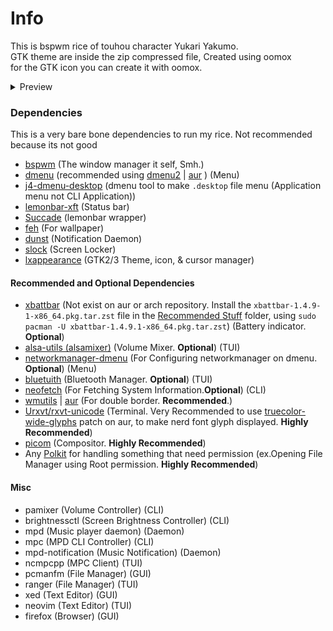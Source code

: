 # Info

This is bspwm rice of touhou character Yukari Yakumo.<br>
GTK theme are inside the zip compressed file, Created using oomox<br>
for the GTK icon you can create it with oomox.

<details>
  
  <summary>Preview</summary>
  1. On screen: lemonbar & xbattbar
  <img src="https://raw.githubusercontent.com/927592/MyBelovedDotfiles/main/bspwm/bspwm_22-12-2022_EndeavourOS_laptop/preview.png">
  2. On screen: lemonbar, xbattbar, urxvt, dunst + mpd-notification & dmenu(j4-dmenu-desktop).<br>
  On urxvt: tmux, ranger, ncmpcpp, epr.
  <img src="https://raw.githubusercontent.com/927592/MyBelovedDotfiles/main/bspwm/bspwm_22-12-2022_EndeavourOS_laptop/preview1.png">
  3. On screen: lemonbar, urxvt & xbattbar
  On urxvt: asciiworld, neofetch, and ncmpcpp
  <img src="https://raw.githubusercontent.com/927592/MyBelovedDotfiles/main/bspwm/bspwm_22-12-2022_EndeavourOS_laptop/preview2.png">
  
</details>

### Dependencies
This is a very bare bone dependencies to run my rice. Not recommended because its not good
- [bspwm](https://github.com/baskerville/bspwm) (The window manager it self, Smh.)
- [dmenu](https://tools.suckless.org/dmenu/) (recommended using [dmenu2](https://github.com/spcmd/dmenu2) | [aur](https://aur.archlinux.org/packages/dmenu2) ) (Menu)
- [j4-dmenu-desktop](https://github.com/enkore/j4-dmenu-desktop) (dmenu tool to make `.desktop` file menu (Application menu not CLI Application))
- [lemonbar-xft](https://github.com/drscream/lemonbar-xft) (Status bar)
- [Succade](https://github.com/domsson/succade) (lemonbar wrapper)
- [feh](https://github.com/derf/feh) (For wallpaper)
- [dunst](https://github.com/dunst-project/dunst) (Notification Daemon)
- [slock](https://tools.suckless.org/slock/) (Screen Locker)
- [lxappearance](https://archlinux.org/packages/community/x86_64/lxappearance-gtk3/) (GTK2/3 Theme, icon, & cursor manager)

#### Recommended and Optional Dependencies
- [xbattbar](https://packages.debian.org/sid/xbattbar) (Not exist on aur or arch repository. Install the `xbattbar-1.4.9-1-x86_64.pkg.tar.zst` file in the [Recommended Stuff](https://github.com/927592/MyBelovedDotfiles/blob/main/bspwm/bspwm_22-12-2022_EndeavourOS_laptop/Recommended%20stuff/xbattbar-1.4.9-1-x86_64.pkg.tar.zst) folder, using `sudo pacman -U xbattbar-1.4.9.1-x86_64.pkg.tar.zst`) (Battery indicator. **Optional**) 
- [alsa-utils (alsamixer)](https://github.com/alsa-project/alsa-utils) (Volume Mixer. **Optional**) (TUI)
- [networkmanager-dmenu](https://github.com/firecat53/networkmanager-dmenu) (For Configuring networkmanager on dmenu. **Optional**) (Menu)
- [bluetuith](https://github.com/darkhz/bluetuith) (Bluetooth Manager. **Optional**) (TUI)
- [neofetch](https://github.com/dylanaraps/neofetch) (For Fetching System Information.**Optional**) (CLI)
- [wmutils](https://github.com/wmutils/core) | [aur](https://aur.archlinux.org/packages/wmutils-git) (For double border. **Recommended**.)
- [Urxvt/rxvt-unicode](software.schmorp.de/pkg/rxvt-unicode.html) (Terminal. Very Recommended to use [truecolor-wide-glyphs](https://aur.archlinux.org/packages/rxvt-unicode-truecolor-wide-glyphs) patch on aur, to make nerd font glyph displayed. **Highly Recommended**)
- [picom](https://github.com/yshui/picom) (Compositor. **Highly Recommended**)
- Any [Polkit](https://wiki.archlinux.org/title/Polkit) for handling something that need permission (ex.Opening File Manager using Root permission. **Highly Recommended**)

#### Misc
- pamixer (Volume Controller) (CLI)
- brightnessctl (Screen Brightness Controller) (CLI)
- mpd (Music player daemon) (Daemon)
- mpc (MPD CLI Controller) (CLI)
- mpd-notification (Music Notification) (Daemon)
- ncmpcpp (MPC Client) (TUI)
- pcmanfm (File Manager) (GUI)
- ranger (File Manager) (TUI)
- xed (Text Editor) (GUI)
- neovim (Text Editor) (TUI)
- firefox (Browser) (GUI)
